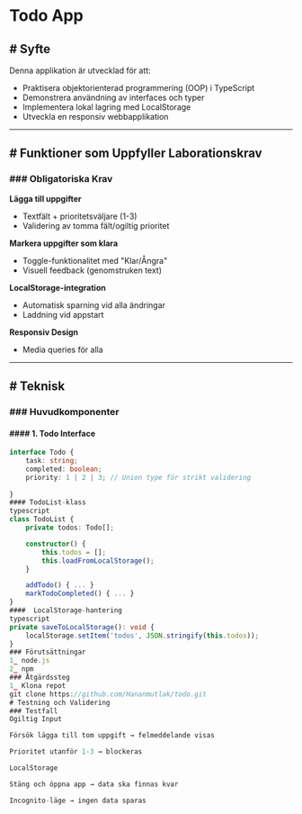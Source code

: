 # Todo App

## # Syfte 
Denna applikation är utvecklad för att:
- Praktisera objektorienterad programmering (OOP) i TypeScript
- Demonstrera användning av interfaces och typer
- Implementera lokal lagring med LocalStorage
- Utveckla en responsiv webbapplikation

---

## # Funktioner som Uppfyller Laborationskrav 

### ### Obligatoriska Krav
 **Lägga till uppgifter**  
   - Textfält + prioritetsväljare (1-3)
   - Validering av tomma fält/ogiltig prioritet

 **Markera uppgifter som klara**  
   - Toggle-funktionalitet med "Klar/Ångra"
   - Visuell feedback (genomstruken text)

 **LocalStorage-integration**  
   - Automatisk sparning vid alla ändringar
   - Laddning vid appstart

 **Responsiv Design**  

   - Media queries för alla

---

## # Teknisk 

### ### Huvudkomponenter

#### #### 1. Todo Interface
```typescript
interface Todo {
    task: string;
    completed: boolean;
    priority: 1 | 2 | 3; // Union type för strikt validering
   
}
#### TodoList-klass
typescript
class TodoList {
    private todos: Todo[];

    constructor() {
        this.todos = [];
        this.loadFromLocalStorage(); 
    }

    addTodo() { ... }
    markTodoCompleted() { ... }
}
####  LocalStorage-hantering
typescript
private saveToLocalStorage(): void {
    localStorage.setItem('todos', JSON.stringify(this.todos));
}
### Förutsättningar
1_ node.js
2_ npm 
### Åtgärdssteg
1_ Klona repot
git clone https://github.com/Hananmutlak/todo.git
# Testning och Validering 
### Testfall
Ogiltig Input

Försök lägga till tom uppgift → felmeddelande visas

Prioritet utanför 1-3 → blockeras

LocalStorage

Stäng och öppna app → data ska finnas kvar

Incognito-läge → ingen data sparas
